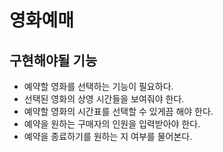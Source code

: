 # 영화예매

## 구현해야될 기능
- 예약할 영화를 선택하는 기능이 필요하다.
- 선택된 영화의 상영 시간들을 보여줘야 한다.
- 예약할 영화의 시간표를 선택할 수 있게끔 해야 한다.
- 예약을 원하는 구매자의 인원을 입력받아야 한다.
- 예약을 종료하기를 원하는 지 여부를 물어본다.